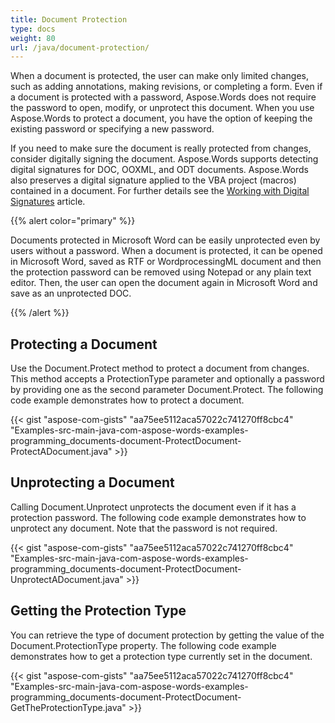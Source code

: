 ```yaml
---
title: Document Protection
type: docs
weight: 80
url: /java/document-protection/
---
```


When a document is protected, the user can make only limited changes, such as adding annotations, making revisions, or completing a form. Even if a document is protected with a password, Aspose.Words does not require the password to open, modify, or unprotect this document. When you use Aspose.Words to protect a document, you have the option of keeping the existing password or specifying a new password.

If you need to make sure the document is really protected from changes, consider digitally signing the document. Aspose.Words supports detecting digital signatures for DOC, OOXML, and ODT documents. Aspose.Words also preserves a digital signature applied to the VBA project (macros) contained in a document. For further details see the [Working with Digital Signatures](/words/java/working-with-digital-signatures/) article.

{{% alert color="primary" %}} 

Documents protected in Microsoft Word can be easily unprotected even by users without a password. When a document is protected, it can be opened in Microsoft Word, saved as RTF or WordprocessingML document and then the protection password can be removed using Notepad or any plain text editor. Then, the user can open the document again in Microsoft Word and save as an unprotected DOC.

{{% /alert %}} 

## **Protecting a Document**

Use the Document.Protect method to protect a document from changes. This method accepts a ProtectionType parameter and optionally a password by providing one as the second parameter Document.Protect. The following code example demonstrates how to protect a document.

{{< gist "aspose-com-gists" "aa75ee5112aca57022c741270ff8cbc4" "Examples-src-main-java-com-aspose-words-examples-programming_documents-document-ProtectDocument-ProtectADocument.java" >}}

## **Unprotecting a Document**

Calling Document.Unprotect unprotects the document even if it has a protection password. The following code example demonstrates how to unprotect any document. Note that the password is not required.

{{< gist "aspose-com-gists" "aa75ee5112aca57022c741270ff8cbc4" "Examples-src-main-java-com-aspose-words-examples-programming_documents-document-ProtectDocument-UnprotectADocument.java" >}}

## **Getting the Protection Type**

You can retrieve the type of document protection by getting the value of the Document.ProtectionType property. The following code example demonstrates how to get a protection type currently set in the document.

{{< gist "aspose-com-gists" "aa75ee5112aca57022c741270ff8cbc4" "Examples-src-main-java-com-aspose-words-examples-programming_documents-document-ProtectDocument-GetTheProtectionType.java" >}}
